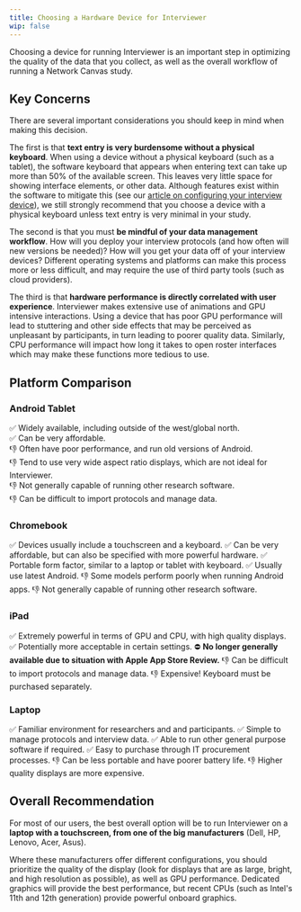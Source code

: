 ```yaml
---
title: Choosing a Hardware Device for Interviewer
wip: false
---
```

Choosing a device for running Interviewer is an important step in optimizing the quality of the data that you collect, as well as the overall workflow of running a Network Canvas study.

## Key Concerns

There are several important considerations you should keep in mind when making this decision.

The first is that **text entry is very burdensome without a physical keyboard**. When using a device without a physical keyboard (such as a tablet), the software keyboard that appears when entering text can take up more than 50% of the available screen. This leaves very little space for showing interface elements, or other data. Although features exist within the software to mitigate this (see our [article on configuring your interview device](https://documentation.networkcanvas.com/how-to/configuring-devices/)), we still strongly recommend that you choose a device with a physical keyboard unless text entry is very minimal in your study.

The second is that you must **be mindful of your data management workflow**. How will you deploy your interview protocols (and how often will new versions be needed)? How will you get your data off of your interview devices? Different operating systems and platforms can make this process more or less difficult, and may require the use of third party tools (such as cloud providers).

The third is that **hardware performance is directly correlated with user experience**. Interviewer makes extensive use of animations and GPU intensive interactions. Using a device that has poor GPU performance will lead to stuttering and other side effects that may be perceived as unpleasant by participants, in turn leading to poorer quality data. Similarly, CPU performance will impact how long it takes to open roster interfaces which may make these functions more tedious to use.

## Platform Comparison

### Android Tablet

✅ Widely available, including outside of the west/global north.  
✅ Can be very affordable.  
👎 Often have poor performance, and run old versions of Android.  
👎 Tend to use very wide aspect ratio displays, which are not ideal for Interviewer.  
👎 Not generally capable of running other research software.  
👎 Can be difficult to import protocols and manage data.  

### Chromebook

✅ Devices usually include a touchscreen and a keyboard.
✅ Can be very affordable, but can also be specified with more powerful hardware.
✅ Portable form factor, similar to a laptop or tablet with keyboard.
✅ Usually use latest Android.
👎 Some models perform poorly when running Android apps.
👎 Not generally capable of running other research software.

### iPad

✅ Extremely powerful in terms of GPU and CPU, with high quality displays.
✅ Potentially more acceptable in certain settings.
⛔️ **No longer generally available due to situation with Apple App Store Review.**
👎 Can be difficult to import protocols and manage data.
👎 Expensive! Keyboard must be purchased separately.

### Laptop

✅ Familiar environment for researchers and and participants.
✅ Simple to manage protocols and interview data.
✅ Able to run other general purpose software if required.
✅ Easy to purchase through IT procurement processes.
👎 Can be less portable and have poorer battery life.
👎 Higher quality displays are more expensive.

## Overall Recommendation

For most of our users, the best overall option will be to run Interviewer on a **laptop with a touchscreen, from one of the big manufacturers** (Dell, HP, Lenovo, Acer, Asus).

Where these manufacturers offer different configurations, you should prioritize the quality of the display (look for displays that are as large, bright, and high resolution as possible), as well as GPU performance. Dedicated graphics will provide the best performance, but recent CPUs (such as Intel's 11th and 12th generation) provide powerful onboard graphics.